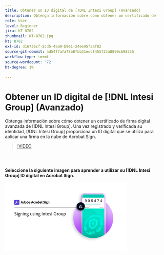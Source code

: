 ```yaml
---
title: Obtener un ID digital de [!DNL Intesi Group] (Avanzado)
description: Obtenga información sobre cómo obtener un certificado de firma digital avanzada de [!DNL Intesi Group]
role: User
level: Beginner
jira: KT-8702
thumbnail: KT-8702.jpg
kt: 8702
exl-id: d16736cf-2cd5-4ea9-b961-34ee95faaf82
source-git-commit: ad54f7afa78b0fbb31eccf455723a8890cb92355
workflow-type: tm+mt
source-wordcount: '72'
ht-degree: 1%

---
```


# Obtener un ID digital de [!DNL Intesi Group] (Avanzado)

Obtenga información sobre cómo obtener un certificado de firma digital avanzada de [!DNL Intesi Group]. Una vez registrado y verificada su identidad, [!DNL Intesi Group] proporciona un ID digital que se utiliza para aplicar una firma en la nube de Acrobat Sign.

>[!VIDEO](https://video.tv.adobe.com/v/337065?quality=12&learn=on&hidetitle=true)

<br> 

**Seleccione la siguiente imagen para aprender a utilizar su [!DNL Intesi Group] ID digital en Acrobat Sign.**

[![imágenes](assets/IntesiSign_400.png)](intesi-sign.md)
